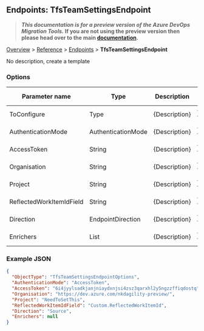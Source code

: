 ## Endpoints: TfsTeamSettingsEndpoint

>**_This documentation is for a preview version of the Azure DevOps Migration Tools._ If you are not using the preview version then please head over to the main [documentation](https://nkdagility.github.io/azure-devops-migration-tools).**

[Overview](.././index.md) > [Reference](../index.md) > [Endpoints](./index.md) > **TfsTeamSettingsEndpoint**

No description, create a template

### Options

| Parameter name         | Type    | Description                              | Default Value                            |
|------------------------|---------|------------------------------------------|------------------------------------------|
| ToConfigure | Type | {Description} | {Default Value} |
| AuthenticationMode | AuthenticationMode | {Description} | {Default Value} |
| AccessToken | String | {Description} | {Default Value} |
| Organisation | String | {Description} | {Default Value} |
| Project | String | {Description} | {Default Value} |
| ReflectedWorkItemIdField | String | {Description} | {Default Value} |
| Direction | EndpointDirection | {Description} | {Default Value} |
| Enrichers | List | {Description} | {Default Value} |


### Example JSON

```JSON
{
  "ObjectType": "TfsTeamSettingsEndpointOptions",
  "AuthenticationMode": "AccessToken",
  "AccessToken": "6i4jyylsadkjanjniaydxnjsi4zsz3qarxhl2y5ngzzffiqdostq",
  "Organisation": "https://dev.azure.com/nkdagility-preview/",
  "Project": "NeedToSetThis",
  "ReflectedWorkItemIdField": "Custom.ReflectedWorkItemId",
  "Direction": "Source",
  "Enrichers": null
}
```